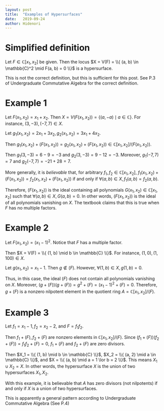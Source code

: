 ```yaml
---
layout: post
title:  "Examples of Hypersurfaces"
date:   2019-09-24
author: Hidenori
---
```


# Simplified definition
Let $F \in \mathbb{C}[x_1, x_2]$ be given.
Then the locus $X = V(F) = \\{ (a, b) \in \mathbb{C}^2 \mid F(a, b) = 0 \\}$ is a hypersurface.

This is not the correct definition, but this is sufficient for this post.
See P.3 of Undergraduate Commutative Algebra for the correct definition.

# Example 1
Let $F(x_1, x_2) = x_1 + x_2$.
Then $X = V(F(x_1, x_2)) = \{ (a, -a) \mid a \in \mathbb{C} \}$.
For instance, $(3, -3), (-7, 7) \in X$.

Let $g_1(x_1, x_2) = 2x_1 + 3x_2, g_2(x_1, x_2)= 3x_1 + 4x_2$.

Then $g_1(x_1, x_2) + (F(x_1, x_2)) = g_2(x_1, x_2) + (F(x_1, x_2)) \in \mathbb{C}[x_1, x_2] / (F(x_1, x_2))$.

Then $g_1(3, -3) = 6 - 9 = -3$ and $g_2(3, -3) = 9 - 12 = -3$.
Moreover, $g_1(-7, 7) = 7$ and $g_2(-7, 7) = -21 + 28 = 7$.

More generally, it is *believable* that, for arbitrary $f_1, f_2 \in \mathbb{C}[x_1, x_2]$, $f_1(x_1, x_2) + (F(x_1, x_2)) = f_2(x_1, x_2) + (F(x_1, x_2))$ if and only if $\forall (a, b) \in X, f_1(a, b) = f_2(a, b)$.

Therefore, $(F(x_1, x_2))$ is the ideal containing all polynomials $G(x_1, x_2) \in \mathbb{C}[x_1, x_2]$ such that $\forall (a, b) \in X, G(a, b) = 0$.
In other words, $(F(x_1, x_2))$ is the ideal of all polynomials vanishing on $X$.
The textbook claims that this is true when $F$ has no multiple factors.

# Example 2
Let $F(x_1, x_2) = (x_1 - 1)^2$.
Notice that $F$ has a multiple factor.

Then $X = V(F) = \\{ (1, b) \mid b \in \mathbb{C} \\}$.
For instance, $(1, 0), (1, 100) \in X$.

Let $g(x_1, x_2) = x_1 - 1$.
Then $g \notin (F)$.
However, $\forall (1, b) \in X, g(1, b) = 0$.

Thus, in this case, the ideal $(F)$ does not contain all polynomials vanishing on $X$.
Moreover, $(g + (F))(g + (F)) = g^2 + (F) = (x_1 - 1)^2 + (F) = 0$.
Therefore, $g + (F)$ is a nonzero nilpotent element in the quotient ring $A = \mathbb{C}[x_1, x_2] / (F)$.

# Example 3
Let $f_1 = x_1 - 1, f_2 = x_2 - 2$, and $F = f_1f_2$.

Then $f_1 + (F), f_2 + (F)$ are nonzero elements in $\mathbb{C}[x_1, x_2] / (F)$.
Since $(f_1 + (F))(f_2 + (F)) = f_1f_2 + (F) = 0$, $f_1 + (F)$ and $f_2 + (F)$ are zero divisors.

Then $X_1 = \\{ (1, b) \mid b \in \mathbb{C} \\}$, $X_2 = \\{ (a, 2) \mid a \in \mathbb{C} \\}$, and $X = \\{ (a, b) \mid a = 1 \lor b = 2 \\}$.
This means $X_1 \cup X_2 = X$.
In other words, the hypersurface $X$ is the union of two hypersurfaces $X_1, X_2$.

With this example, it is believable that $A$ has zero divisors (not nilpotents) if and only if $X$ is a union of two hypersurfaces.

This is apparently a general pattern according to Undergraduate Commutative Algebra (See P.4)
